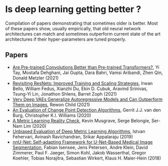 # Is deep learning getting better ? 

Compilation of papers demonstrating that sometimes older is better.
Most of these papers show, usually empirically, that old neural network architectures can match and sometimes outperform current state of the art architectures if their hyper-parameters are tuned properly.

## Papers

- [Are Pre-trained Convolutions Better than Pre-trained Transformers?](https://arxiv.org/pdf/2105.03322.pdf), Yi Tay, Mostafa Dehghani, Jai Gupta, Dara Bahri, Vamsi Aribandi, Zhen Qin, Donald Metzler (2021)
- [Revisiting ResNets: Improved Training and Scaling Strategies](https://arxiv.org/abs/2103.07579), Irwan Bello, William Fedus, Xianzhi Du, Ekin D. Cubuk, Aravind Srinivas, Tsung-Yi Lin, Jonathon Shlens, Barret Zoph (2021)
- [Very Deep VAEs Generalize Autoregressive Models and Can Outperform Them on Images](https://arxiv.org/abs/2011.10650), Rewon Child (2021)
- [An Evaluation of Change Point Detection Algorithms](https://arxiv.org/abs/2003.06222), Gerrit J.J. van den Burg, Christopher K.I. Williams (2020)
- [A Metric Learning Reality Check](https://arxiv.org/abs/2003.08505v1), Kevin Musgrave, Serge Belongie, Ser-Nam Lim (2020)
- [Unbiased Evaluation of Deep Metric Learning Algorithms](https://arxiv.org/abs/1911.12528), Istvan Fehervari, Avinash Ravichandran, Srikar Appalaraju (2019)
- [nnU-Net: Self-adapting Framework for U-Net-Based Medical Image Segmentation](https://arxiv.org/abs/1809.10486), Fabian Isensee, Jens Petersen, Andre Klein, David Zimmerer, Paul F. Jaeger, Simon Kohl, Jakob Wasserthal, Gregor Koehler, Tobias Norajitra, Sebastian Wirkert, Klaus H. Maier-Hein (2018)
